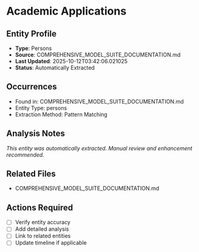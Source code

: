 # Academic Applications

## Entity Profile
- **Type**: Persons
- **Source**: COMPREHENSIVE_MODEL_SUITE_DOCUMENTATION.md
- **Last Updated**: 2025-10-12T03:42:06.021025
- **Status**: Automatically Extracted

## Occurrences
- Found in: COMPREHENSIVE_MODEL_SUITE_DOCUMENTATION.md
- Entity Type: persons
- Extraction Method: Pattern Matching

## Analysis Notes
*This entity was automatically extracted. Manual review and enhancement recommended.*

## Related Files
- COMPREHENSIVE_MODEL_SUITE_DOCUMENTATION.md

## Actions Required
- [ ] Verify entity accuracy
- [ ] Add detailed analysis
- [ ] Link to related entities
- [ ] Update timeline if applicable
